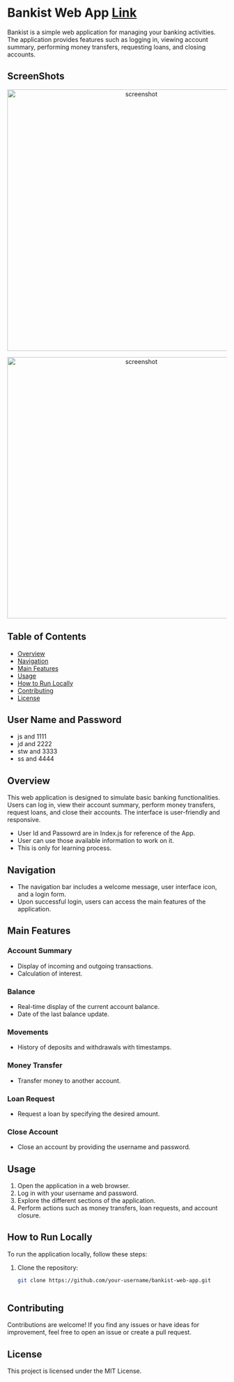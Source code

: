 # Bankist Web App  [Link](https://suresh33661.github.io/WebDevelopment/)

Bankist is a simple web application for managing your banking activities. The application provides features such as logging in, viewing account summary, performing money transfers, requesting loans, and closing accounts.

## ScreenShots
<p align="center"> <img src="https://github.com/suresh33661/WebDevelopment/blob/main/images/ScreenShot1.png" alt="screenshot" width="600px" ></p>
<p align="center"> <img src="https://github.com/suresh33661/WebDevelopment/blob/main/images/ScreenShot2.png" alt="screenshot" width="600px" ></p>

## Table of Contents

- [Overview](#overview)
- [Navigation](#navigation)
- [Main Features](#main-features)
- [Usage](#usage)
- [How to Run Locally](#how-to-run-locally)
- [Contributing](#contributing)
- [License](#license)

## User Name and Password 
- js and 1111
- jd and 2222
- stw and 3333
- ss  and 4444

## Overview <a name="overview"></a>

This web application is designed to simulate basic banking functionalities. Users can log in, view their account summary, perform money transfers, request loans, and close their accounts. The interface is user-friendly and responsive.
- User Id and Passowrd are in Index.js for reference of the App.
- User can use those available information to work on it.
- This is only for learning process.

## Navigation <a name="navigation"></a>

- The navigation bar includes a welcome message, user interface icon, and a login form.
- Upon successful login, users can access the main features of the application.

## Main Features <a name="main-features"></a>

### Account Summary

- Display of incoming and outgoing transactions.
- Calculation of interest.

### Balance

- Real-time display of the current account balance.
- Date of the last balance update.

### Movements

- History of deposits and withdrawals with timestamps.

### Money Transfer

- Transfer money to another account.

### Loan Request

- Request a loan by specifying the desired amount.

### Close Account

- Close an account by providing the username and password.

## Usage <a name="usage"></a>

1. Open the application in a web browser.
2. Log in with your username and password.
3. Explore the different sections of the application.
4. Perform actions such as money transfers, loan requests, and account closure.

## How to Run Locally <a name="how-to-run-locally"></a>

To run the application locally, follow these steps:

1. Clone the repository:

   ```bash
   git clone https://github.com/your-username/bankist-web-app.git
   


## Contributing <a name="contributing"></a>
   Contributions are welcome! If you find any issues or have ideas for improvement, feel free to open an issue or create a pull request.
   

## License <a name="license"></a>
  This project is licensed under the MIT License.
